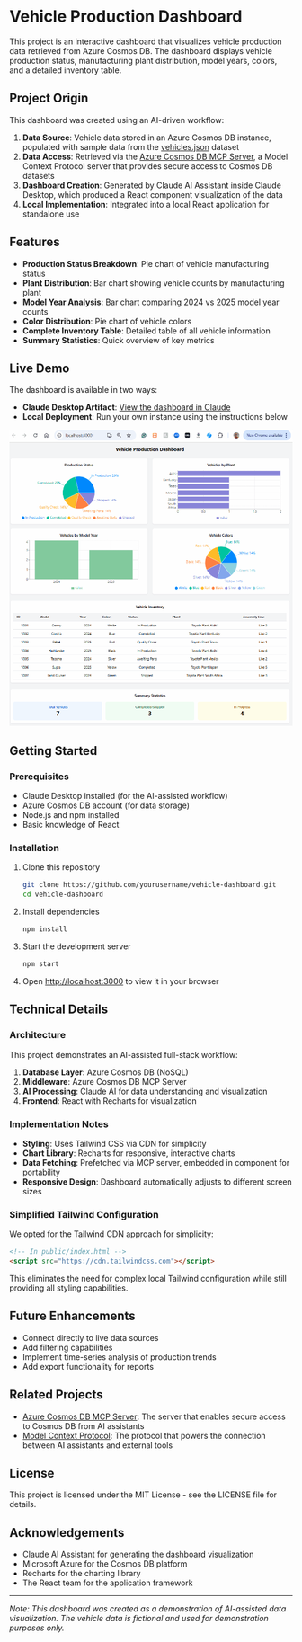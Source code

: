 # Vehicle Production Dashboard

This project is an interactive dashboard that visualizes vehicle production data retrieved from Azure Cosmos DB. The dashboard displays vehicle production status, manufacturing plant distribution, model years, colors, and a detailed inventory table.

## Project Origin

This dashboard was created using an AI-driven workflow:

1. **Data Source**: Vehicle data stored in an Azure Cosmos DB instance, populated with sample data from the [vehicles.json](https://github.com/AzureCosmosDB/azure-cosmos-mcp-server/blob/main/dataset/vehicles.json) dataset
2. **Data Access**: Retrieved via the [Azure Cosmos DB MCP Server](https://github.com/AzureCosmosDB/azure-cosmos-mcp-server), a Model Context Protocol server that provides secure access to Cosmos DB datasets
3. **Dashboard Creation**: Generated by Claude AI Assistant inside Claude Desktop, which produced a React component visualization of the data
4. **Local Implementation**: Integrated into a local React application for standalone use

## Features

- **Production Status Breakdown**: Pie chart of vehicle manufacturing status
- **Plant Distribution**: Bar chart showing vehicle counts by manufacturing plant
- **Model Year Analysis**: Bar chart comparing 2024 vs 2025 model year counts  
- **Color Distribution**: Pie chart of vehicle colors
- **Complete Inventory Table**: Detailed table of all vehicle information
- **Summary Statistics**: Quick overview of key metrics

## Live Demo

The dashboard is available in two ways:

- **Claude Desktop Artifact**: [View the dashboard in Claude](https://claude.ai/public/artifacts/246aa594-bd7a-4eac-8b43-2e00d98d93f9)
- **Local Deployment**: Run your own instance using the instructions below

![Vehicle Production Dashboard](Dashboard.gif)

## Getting Started

### Prerequisites

- Claude Desktop installed (for the AI-assisted workflow)
- Azure Cosmos DB account (for data storage)
- Node.js and npm installed
- Basic knowledge of React

### Installation

1. Clone this repository

   ```bash
   git clone https://github.com/yourusername/vehicle-dashboard.git
   cd vehicle-dashboard
   ```

2. Install dependencies

   ```bash
   npm install
   ```

3. Start the development server

   ```bash
   npm start
   ```

4. Open [http://localhost:3000](http://localhost:3000) to view it in your browser

## Technical Details

### Architecture

This project demonstrates an AI-assisted full-stack workflow:

1. **Database Layer**: Azure Cosmos DB (NoSQL)
2. **Middleware**: Azure Cosmos DB MCP Server
3. **AI Processing**: Claude AI for data understanding and visualization
4. **Frontend**: React with Recharts for visualization

### Implementation Notes

- **Styling**: Uses Tailwind CSS via CDN for simplicity
- **Chart Library**: Recharts for responsive, interactive charts
- **Data Fetching**: Prefetched via MCP server, embedded in component for portability
- **Responsive Design**: Dashboard automatically adjusts to different screen sizes

### Simplified Tailwind Configuration

We opted for the Tailwind CDN approach for simplicity:

```html
<!-- In public/index.html -->
<script src="https://cdn.tailwindcss.com"></script>
```

This eliminates the need for complex local Tailwind configuration while still providing all styling capabilities.

## Future Enhancements

- Connect directly to live data sources
- Add filtering capabilities
- Implement time-series analysis of production trends
- Add export functionality for reports

## Related Projects

- [Azure Cosmos DB MCP Server](https://github.com/AzureCosmosDB/azure-cosmos-mcp-server): The server that enables secure access to Cosmos DB from AI assistants
- [Model Context Protocol](https://modelcontextprotocol.io/): The protocol that powers the connection between AI assistants and external tools

## License

This project is licensed under the MIT License - see the LICENSE file for details.

## Acknowledgements

- Claude AI Assistant for generating the dashboard visualization
- Microsoft Azure for the Cosmos DB platform
- Recharts for the charting library
- The React team for the application framework

---

*Note: This dashboard was created as a demonstration of AI-assisted data visualization. The vehicle data is fictional and used for demonstration purposes only.*
